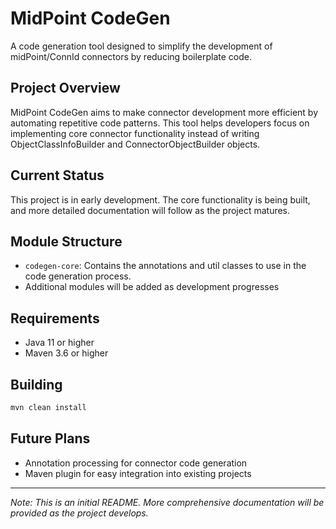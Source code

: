 # MidPoint CodeGen

A code generation tool designed to simplify the development of midPoint/ConnId connectors by reducing boilerplate code.

## Project Overview

MidPoint CodeGen aims to make connector development more efficient by automating repetitive code patterns. This tool
helps developers focus on implementing core connector functionality instead of writing ObjectClassInfoBuilder and
ConnectorObjectBuilder objects.

## Current Status

This project is in early development. The core functionality is being built, and more detailed documentation will follow
as the project matures.

## Module Structure

- `codegen-core`: Contains the annotations and util classes to use in the code generation process.
- Additional modules will be added as development progresses

## Requirements

- Java 11 or higher
- Maven 3.6 or higher

## Building

```bash
mvn clean install
```

## Future Plans

- Annotation processing for connector code generation
- Maven plugin for easy integration into existing projects

---

*Note: This is an initial README. More comprehensive documentation will be provided as the project develops.*
